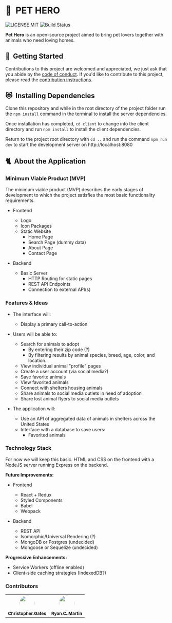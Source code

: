 # 🐶 &nbsp;PET HERO

[![LICENSE MIT](https://img.shields.io/badge/LICENSE-MIT-blue.svg)](https://opensource.org/licenses/MIT) [![Build Status](https://travis-ci.org/pet-heroes/pet-hero.svg?branch=development)](https://travis-ci.org/pet-heroes/pet-hero)

**Pet Hero** is an open-source project aimed to bring pet lovers together with animals who need loving homes.

## 🐾 &nbsp;Getting Started

Contributions to this project are welcomed and appreciated, we just ask that you abide by the [code of conduct][code-of-conduct]. If you'd like to contribute to this project, please read the [contribution instructions][contributing].

## 😻 &nbsp;Installing Dependencies

Clone this repository and while in the root directory of the project folder run the `npm install` command in the terminal to install the server dependencies.

Once installation has completed, `cd client` to change into the client directory and run `npm install` to install the client dependencies.

Return to the project root directory with `cd ..` and run the command `npm run dev` to start the development server on http://localhost:8080

## 🐈 &nbsp;About the Application

### Minimum Viable Product (MVP)

The minimum viable product (MVP) describes the early stages of development to which the project satisfies the most basic functionality requirements.

* Frontend

  * Logo
  * Icon Packages
  * Static Website
    * Home Page
    * Search Page (dummy data)
    * About Page
    * Contact Page

* Backend
  * Basic Server
    * HTTP Routing for static pages
    * REST API Endpoints
    * Connection to external API(s)

### Features & Ideas

* The interface will:

  * Display a primary call-to-action

* Users will be able to:

  * Search for animals to adopt
    * By entering their zip code (?)
    * By filtering results by animal species, breed, age, color, and location.
  * View individual animal "profile" pages
  * Create a user account (via social media?)
  * Save favorite animals
  * View favorited animals
  * Connect with shelters housing animals
  * Share animals to social media outlets in need of adoption
  * Share lost animal flyers to social media outlets

* The application will:
  * Use an API of aggregated data of animals in shelters across the United States
  * Interface with a database to save users:
    * Favorited animals

### Technology Stack

For now we will keep this basic. HTML and CSS on the frontend with a NodeJS server running Express on the backend.

**Future Improvements:**

* Frontend

  * React + Redux
  * Styled Components
  * Babel
  * Webpack

* Backend
  * REST API
  * Isomorphic/Universal Rendering (?)
  * MongoDB or Postgres (undecided)
  * Mongoose or Sequelize (undecided)

**Progressive Enhancements:**

* Service Workers (offline enabled)
* Client-side caching strategies (IndexedDB?)

### Contributors

|                                                                                                                                                                                                                                                                                          |                                                                                                                                                                                                                                                                                 |
| :--------------------------------------------------------------------------------------------------------------------------------------------------------------------------------------------------------------------------------------------------------------------------------------: | :-----------------------------------------------------------------------------------------------------------------------------------------------------------------------------------------------------------------------------------------------------------------------------: |
| [<img src="https://scontent-sjc3-1.xx.fbcdn.net/v/t1.0-1/p160x160/11006462_1119691051391147_8234870619860166121_n.jpg?oh=bbd7c952e3d72b79fe588eb010113de3&oe=5AE0AA18" height="48" style="border-radius: 100%;"><br><sub><b>Christopher Gates</b></sub>](https://github.com/tophergates) | [<img src="https://scontent-sjc3-1.xx.fbcdn.net/v/t1.0-9/16602756_10206479091895926_6441704552829543071_n.jpg?oh=23de49a9de17e510ace4fe89723d3538&oe=5B124E11" height="48" style="border-radius: 100%;"><br /><sub><b>Ryan C. Martin</b></sub>](https://github.com/ryancmartin) |

[code-of-conduct]: https://github.com/pet-heroes/pet-hero/blob/master/CODE_OF_CONDUCT.md
[contributing]: https://github.com/pet-heroes/pet-hero/blob/master/CONTRIBUTING.md
